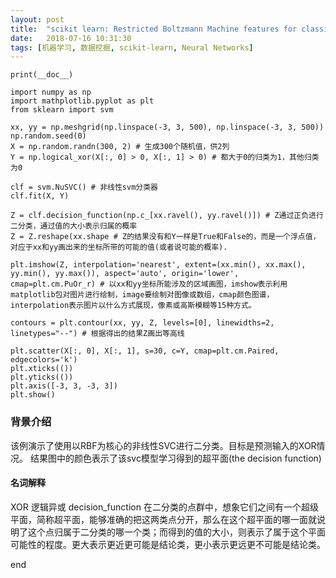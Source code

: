 ```yaml
---
layout: post
title:  "scikit learn: Restricted Boltzmann Machine features for classification"
date:   2018-07-16 10:31:30
tags: [机器学习, 数据挖掘, scikit-learn, Neural Networks]
---
```


    print(__doc__)

    import numpy as np
    import mathplotlib.pyplot as plt
    from sklearn import svm

    xx, yy = np.meshgrid(np.linspace(-3, 3, 500), np.linspace(-3, 3, 500))
    np.random.seed(0)
    X = np.random.randn(300, 2) # 生成300个随机值，供2列
    Y = np.logical_xor(X[:, 0] > 0, X[:, 1] > 0) # 都大于0的归类为1，其他归类为0

    clf = svm.NuSVC() # 非线性svm分类器
    clf.fit(X, Y)

    Z = clf.decision_function(np.c_[xx.ravel(), yy.ravel()]) # Z通过正负进行二分类，通过值的大小表示归属的概率
    Z = Z.reshape(xx.shape # Z的结果没有和Y一样是True和False的，而是一个浮点值，对应于xx和yy画出来的坐标所带的可能的值(或者说可能的概率).

    plt.imshow(Z, interpolation='nearest', extent=(xx.min(), xx.max(), yy.min(), yy.max()), aspect='auto', origin='lower', cmap=plt.cm.PuOr_r) # 以xx和yy坐标所能涉及的区域画图，imshow表示利用matplotlib包对图片进行绘制，image要绘制对图像或数组，cmap颜色图谱，interpolation表示图片以什么方式展现，像素或高斯模糊等15种方式。

    contours = plt.contour(xx, yy, Z, levels=[0], linewidths=2, linetypes="--") # 根据得出的结果Z画出等高线

    plt.scatter(X[:, 0], X[:, 1], s=30, c=Y, cmap=plt.cm.Paired, edgecolors='k')
    plt.xticks(())
    plt.yticks(())
    plt.axis([-3, 3, -3, 3])
    plt.show()



### 背景介绍
该例演示了使用以RBF为核心的非线性SVC进行二分类。目标是预测输入的XOR情况。
结果图中的颜色表示了该svc模型学习得到的超平面(the decision function)

#### 名词解释
XOR 逻辑异或
decision_function 在二分类的点群中，想象它们之间有一个超级平面，简称超平面，能够准确的把这两类点分开，那么在这个超平面的哪一面就说明了这个点归属于二分类的哪一个类；而得到的值的大小，则表示了属于这个平面可能性的程度。更大表示更近更可能是结论类，更小表示更远更不可能是结论类。








end
